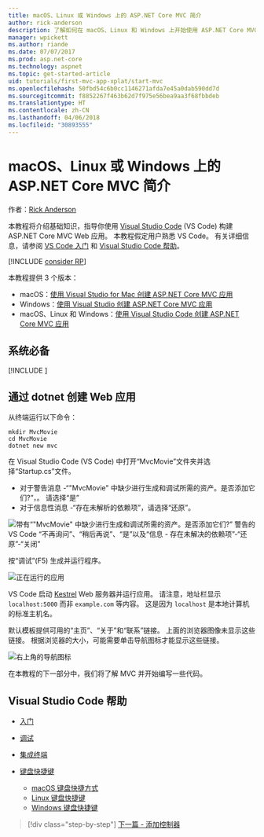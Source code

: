 ```yaml
---
title: macOS、Linux 或 Windows 上的 ASP.NET Core MVC 简介
author: rick-anderson
description: 了解如何在 macOS、Linux 和 Windows 上开始使用 ASP.NET Core MVC 和 Visual Studio Code
manager: wpickett
ms.author: riande
ms.date: 07/07/2017
ms.prod: asp.net-core
ms.technology: aspnet
ms.topic: get-started-article
uid: tutorials/first-mvc-app-xplat/start-mvc
ms.openlocfilehash: 50fbd54c6b0cc1146271afda7e45a0dab590dd7d
ms.sourcegitcommit: f8852267f463b62d7f975e56bea9aa3f68fbbdeb
ms.translationtype: HT
ms.contentlocale: zh-CN
ms.lasthandoff: 04/06/2018
ms.locfileid: "30893555"
---
```

# <a name="introduction-to-aspnet-core-mvc-on-macos-linux-or-windows"></a>macOS、Linux 或 Windows 上的 ASP.NET Core MVC 简介

作者：[Rick Anderson](https://twitter.com/RickAndMSFT)

本教程将介绍基础知识，指导你使用 [Visual Studio Code](https://code.visualstudio.com) (VS Code) 构建 ASP.NET Core MVC Web 应用。 本教程假定用户熟悉 VS Code。 有关详细信息，请参阅 [VS Code 入门](https://code.visualstudio.com/docs) 和 [Visual Studio Code 帮助](#visual-studio-code-help)。 

[!INCLUDE [consider RP](../../includes/razor.md)]

本教程提供 3 个版本：

* macOS：[使用 Visual Studio for Mac 创建 ASP.NET Core MVC 应用](xref:tutorials/first-mvc-app-mac/start-mvc)
* Windows：[使用 Visual Studio 创建 ASP.NET Core MVC 应用](xref:tutorials/first-mvc-app/start-mvc)
* macOS、Linux 和 Windows：[使用 Visual Studio Code 创建 ASP.NET Core MVC 应用](xref:tutorials/first-mvc-app-xplat/start-mvc) 

## <a name="prerequisites"></a>系统必备

[!INCLUDE [](~/includes/net-core-prereqs-vscode.md)]

## <a name="create-a-web-app-with-dotnet"></a>通过 dotnet 创建 Web 应用

从终端运行以下命令：

```console
mkdir MvcMovie
cd MvcMovie
dotnet new mvc
```

在 Visual Studio Code (VS Code) 中打开“MvcMovie”文件夹并选择“Startup.cs”文件。

- 对于警告消息 -“"MvcMovie" 中缺少进行生成和调试所需的资产。是否添加它们?”，。 请选择“是”
- 对于信息性消息 -“存在未解析的依赖项”，请选择“还原”。

![带有“"MvcMovie" 中缺少进行生成和调试所需的资产。是否添加它们?” 警告的 VS Code “不再询问”、“稍后再说”、“是”以及“信息 - 存在未解决的依赖项”-“还原”-“关闭”](../web-api-vsc/_static/vsc_restore.png)

按“调试”(F5) 生成并运行程序。

![正在运行的应用](../first-mvc-app/start-mvc/_static/1.png)

VS Code 启动 [Kestrel](xref:fundamentals/servers/kestrel) Web 服务器并运行应用。 请注意，地址栏显示 `localhost:5000` 而非 `example.com` 等内容。 这是因为 `localhost` 是本地计算机的标准主机名。

默认模板提供可用的“主页”、“关于”和“联系”链接。 上面的浏览器图像未显示这些链接。 根据浏览器的大小，可能需要单击导航图标才能显示这些链接。

![右上角的导航图标](../first-mvc-app/start-mvc/_static/2.png)

在本教程的下一部分中，我们将了解 MVC 并开始编写一些代码。

## <a name="visual-studio-code-help"></a>Visual Studio Code 帮助

- [入门](https://code.visualstudio.com/docs)
- [调试](https://code.visualstudio.com/docs/editor/debugging)
- [集成终端](https://code.visualstudio.com/docs/editor/integrated-terminal)
- [键盘快捷键](https://code.visualstudio.com/docs/getstarted/keybindings#_keyboard-shortcuts-reference)

  - [macOS 键盘快捷方式](https://code.visualstudio.com/shortcuts/keyboard-shortcuts-macos.pdf)
  - [Linux 键盘快捷键](https://code.visualstudio.com/shortcuts/keyboard-shortcuts-linux.pdf)
  - [Windows 键盘快捷键](https://code.visualstudio.com/shortcuts/keyboard-shortcuts-windows.pdf)

> [!div class="step-by-step"]
> [下一篇 - 添加控制器](adding-controller.md)
